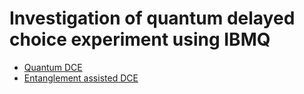 # Investigation of quantum delayed choice experiment using IBMQ 

- [Quantum DCE](https://github.com/NarendraHegade5/Delayed_Choice_Experiment/blob/master/Delayed_Choice_Experiment.ipynb)
- [Entanglement assisted DCE](https://github.com/NarendraHegade5/Delayed_Choice_Experiment/blob/master/EADC.ipynb)
